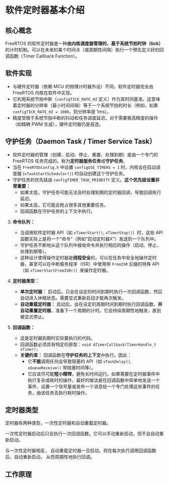 # 软件定时器基本介绍

## 核心概念

FreeRTOS 的软件定时器是一种**由内核调度器管理的、基于系统节拍时钟（tick）** 的计时机制。可以在未来的某个时间点（或周期性间隔）执行一个预先定义好的回调函数（Timer Callback Function）。



## 软件实现

*   与硬件定时器（依赖 MCU 的物理计时器外设）不同，软件定时器完全由 FreeRTOS 内核在软件中实现。
*   它利用系统节拍中断（`configTICK_RATE_HZ` 定义）作为其时间基准。这意味着定时器的分辨率（最小时间间隔）等于一个系统节拍的时长（例如，如果 `configTICK_RATE_HZ = 1000`，则分辨率是 1ms）。
*   精度受限于系统节拍中断的抖动和任务调度延迟。对于需要极高精度的操作（如精确 PWM 生成），硬件定时器仍是首选。



## 守护任务（Daemon Task / Timer Service Task）

*   软件定时器的管理（创建、启动、停止、重置、处理到期）是由一个专门的 FreeRTOS 任务完成的，称为**定时器服务任务**或**守护任务**。
*   当在 `FreeRTOSConfig.h` 中设置 `configUSE_TIMERS = 1` 时，内核会在启动调度器 (`vTaskStartScheduler()`) 时自动创建这个守护任务。
*   守护任务的优先级由 `configTIMER_TASK_PRIORITY` 定义。**这个优先级设置非常重要：**
    *   如果太低，守护任务可能无法及时处理到期的定时器回调，导致回调执行延迟。
    *   如果太高，它可能会抢占很多其他重要任务。
    *   回调函数在守护任务的上下文中执行。

3.  **命令队列：**
    *   当调用软件定时器 API（如 `xTimerStart()`, `xTimerStop()`）时，这些 API 函数实际上是将一个“命令”（例如“启动定时器X”）发送到一个队列中。
    *   守护任务不断地从这个队列中接收命令并执行相应的操作（启动、停止、处理到期等）。
    *   这种设计使得操作定时器是**线程安全**的，可以在任务中安全地操作定时器，甚至可以在中断服务程序（ISR）中使用带 `FromISR` 后缀的特殊 API（如 `xTimerStartFromISR()`）来操作定时器。

4.  **定时器类型：**
    *   **单次定时器：** 启动后，只会在设定的时间到期时执行一次回调函数，然后自动进入休眠状态。需要显式重新启动才能再次触发。
    *   **自动重载定时器：** 启动后，会在设定的周期时间到期时执行回调函数，**并自动重置定时器**，准备下一个周期的计时。它会持续周期性地触发，直到被显式停止。

5.  **回调函数：**
    *   这是定时器到期时实际要执行的代码。
    *   回调函数必须具有特定的原型：`void ATimerCallback(TimerHandle_t xTimer);`
    *   **关键约束：** 回调函数在**守护任务的上下文**中执行。因此：
        *   它**不能**调用任何会导致阻塞的 API（如 `vTaskDelay()`, `xQueueReceive()` 带阻塞时间等）。
        *   它应该尽可能**短小精悍**，避免长时间运行。如果需要在定时器事件中执行复杂或耗时的操作，最好的做法是在回调函数中简单地发送一个事件、设置一个信号量或发布一个消息给一个专门处理这些事件的任务，由该任务去执行耗时操作。

## 定时器类型

定时器有两种类型，一次性定时器和自动重载定时器。

一次性定时器启动后只会执行一次回调函数。它可以手动重新启动，但不会自动重新启动。

与一次性定时器相反， 自动重载定时器一旦启动，将在每次执行调用回调函数后，自动重新启动， 从而周期性地执行回调。



## 工作原理




